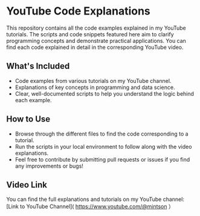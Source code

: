 # YouTube Code Explanations

This repository contains all the code examples explained in my YouTube tutorials. The scripts and code snippets featured here aim to clarify programming concepts and demonstrate practical applications. You can find each code explained in detail in the corresponding YouTube video.

## What's Included
- Code examples from various tutorials on my YouTube channel.
- Explanations of key concepts in programming and data science.
- Clear, well-documented scripts to help you understand the logic behind each example.

## How to Use
- Browse through the different files to find the code corresponding to a tutorial.
- Run the scripts in your local environment to follow along with the video explanations.
- Feel free to contribute by submitting pull requests or issues if you find any improvements or bugs!

## Video Link
You can find the full explanations and tutorials on my YouTube channel: [Link to YouTube Channel]( https://www.youtube.com/@mintson ）
